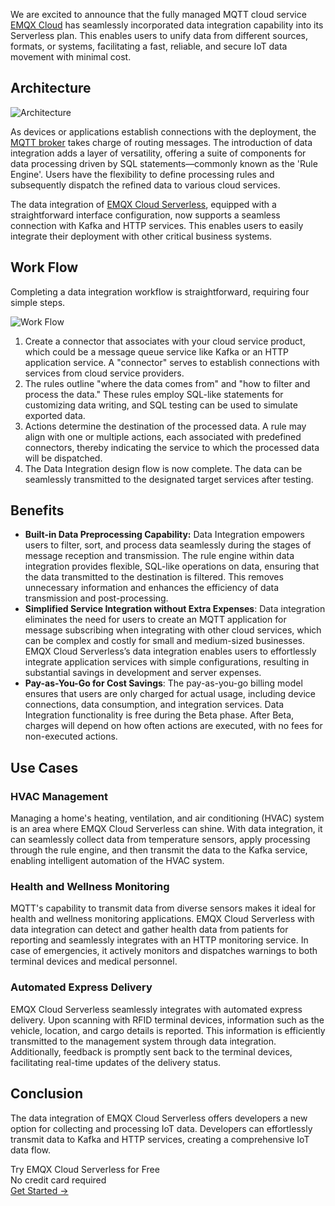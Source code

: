 We are excited to announce that the fully managed MQTT cloud service [EMQX Cloud](https://www.emqx.com/en/cloud) has seamlessly incorporated data integration capability into its Serverless plan. This enables users to unify data from different sources, formats, or systems, facilitating a fast, reliable, and secure IoT data movement with minimal cost.

## Architecture

![Architecture](https://assets.emqx.com/images/81d8b4414fc9b5380a127aa93c725723.png)

As devices or applications establish connections with the deployment, the [MQTT broker](https://www.emqx.com/en/blog/the-ultimate-guide-to-mqtt-broker-comparison) takes charge of routing messages. The introduction of data integration adds a layer of versatility, offering a suite of components for data processing driven by SQL statements—commonly known as the 'Rule Engine'. Users have the flexibility to define processing rules and subsequently dispatch the refined data to various cloud services. 

The data integration of [EMQX Cloud Serverless](https://www.emqx.com/en/cloud/serverless-mqtt), equipped with a straightforward interface configuration, now supports a seamless connection with Kafka and HTTP services. This enables users to easily integrate their deployment with other critical business systems. 

## Work Flow

Completing a data integration workflow is straightforward, requiring four simple steps.

![Work Flow](https://assets.emqx.com/images/0c822a4ca16f8c0425af8866bf0c0ab9.png)

1. Create a connector that associates with your cloud service product, which could be a message queue service like Kafka or an HTTP application service. A "connector" serves to establish connections with services from cloud service providers.
2. The rules outline "where the data comes from" and "how to filter and process the data." These rules employ SQL-like statements for customizing data writing, and SQL testing can be used to simulate exported data.
3. Actions determine the destination of the processed data. A rule may align with one or multiple actions, each associated with predefined connectors, thereby indicating the service to which the processed data will be dispatched.
4. The Data Integration design flow is now complete. The data can be seamlessly transmitted to the designated target services after testing.

## Benefits

- **Built-in Data Preprocessing Capability:** Data Integration empowers users to filter, sort, and process data seamlessly during the stages of message reception and transmission. The rule engine within data integration provides flexible, SQL-like operations on data, ensuring that the data transmitted to the destination is filtered. This removes unnecessary information and enhances the efficiency of data transmission and post-processing. 
- **Simplified Service Integration without Extra Expenses**: Data integration eliminates the need for users to create an MQTT application for message subscribing when integrating with other cloud services, which can be complex and costly for small and medium-sized businesses. EMQX Cloud Serverless’s data integration enables users to effortlessly integrate application services with simple configurations, resulting in substantial savings in development and server expenses. 
- **Pay-as-You-Go for Cost Savings**: The pay-as-you-go billing model ensures that users are only charged for actual usage, including device connections, data consumption, and integration services. Data Integration functionality is free during the Beta phase. After Beta, charges will depend on how often actions are executed, with no fees for non-executed actions.

## Use Cases

### HVAC Management

Managing a home's heating, ventilation, and air conditioning (HVAC) system is an area where EMQX Cloud Serverless can shine. With data integration, it can seamlessly collect data from temperature sensors, apply processing through the rule engine, and then transmit the data to the Kafka service, enabling intelligent automation of the HVAC system.

### Health and Wellness Monitoring

MQTT's capability to transmit data from diverse sensors makes it ideal for health and wellness monitoring applications. EMQX Cloud Serverless with data integration can detect and gather health data from patients for reporting and seamlessly integrates with an HTTP monitoring service. In case of emergencies, it actively monitors and dispatches warnings to both terminal devices and medical personnel.

### Automated Express Delivery

EMQX Cloud Serverless seamlessly integrates with automated express delivery. Upon scanning with RFID terminal devices, information such as the vehicle, location, and cargo details is reported. This information is efficiently transmitted to the management system through data integration. Additionally, feedback is promptly sent back to the terminal devices, facilitating real-time updates of the delivery status.

## Conclusion

The data integration of EMQX Cloud Serverless offers developers a new option for collecting and processing IoT data. Developers can effortlessly transmit data to Kafka and HTTP services, creating a comprehensive IoT data flow.



<section class="promotion">
    <div>
        Try EMQX Cloud Serverless for Free
        <div class="is-size-14 is-text-normal has-text-weight-normal">No credit card required</div>
    </div>
    <a href="https://accounts.emqx.com/signup?continue=https://cloud-intl.emqx.com/console/deployments/0?oper=new" class="button is-gradient px-5">Get Started →</a>
</section>
